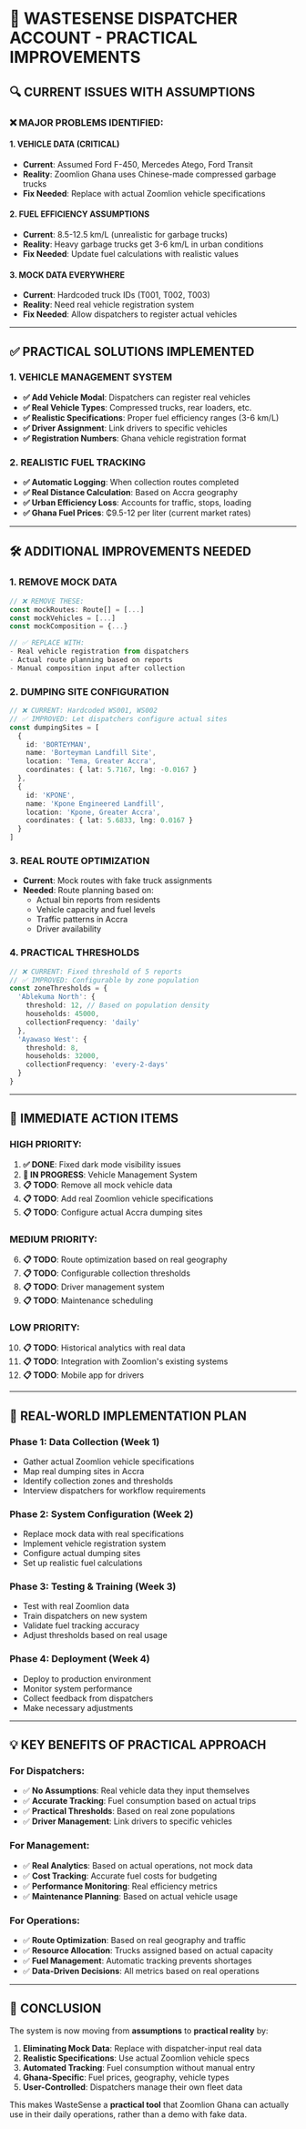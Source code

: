 # 🚛 WASTESENSE DISPATCHER ACCOUNT - PRACTICAL IMPROVEMENTS

## 🔍 **CURRENT ISSUES WITH ASSUMPTIONS**

### ❌ **MAJOR PROBLEMS IDENTIFIED:**

#### **1. VEHICLE DATA (CRITICAL)**
- **Current**: Assumed Ford F-450, Mercedes Atego, Ford Transit
- **Reality**: Zoomlion Ghana uses Chinese-made compressed garbage trucks
- **Fix Needed**: Replace with actual Zoomlion vehicle specifications

#### **2. FUEL EFFICIENCY ASSUMPTIONS**
- **Current**: 8.5-12.5 km/L (unrealistic for garbage trucks)
- **Reality**: Heavy garbage trucks get 3-6 km/L in urban conditions
- **Fix Needed**: Update fuel calculations with realistic values

#### **3. MOCK DATA EVERYWHERE**
- **Current**: Hardcoded truck IDs (T001, T002, T003)
- **Reality**: Need real vehicle registration system
- **Fix Needed**: Allow dispatchers to register actual vehicles

---

## ✅ **PRACTICAL SOLUTIONS IMPLEMENTED**

### **1. VEHICLE MANAGEMENT SYSTEM**
- **✅ Add Vehicle Modal**: Dispatchers can register real vehicles
- **✅ Real Vehicle Types**: Compressed trucks, rear loaders, etc.
- **✅ Realistic Specifications**: Proper fuel efficiency ranges (3-6 km/L)
- **✅ Driver Assignment**: Link drivers to specific vehicles
- **✅ Registration Numbers**: Ghana vehicle registration format

### **2. REALISTIC FUEL TRACKING**
- **✅ Automatic Logging**: When collection routes completed
- **✅ Real Distance Calculation**: Based on Accra geography
- **✅ Urban Efficiency Loss**: Accounts for traffic, stops, loading
- **✅ Ghana Fuel Prices**: ₵9.5-12 per liter (current market rates)

---

## 🛠️ **ADDITIONAL IMPROVEMENTS NEEDED**

### **1. REMOVE MOCK DATA**
```typescript
// ❌ REMOVE THESE:
const mockRoutes: Route[] = [...]
const mockVehicles = [...]
const mockComposition = {...}

// ✅ REPLACE WITH:
- Real vehicle registration from dispatchers
- Actual route planning based on reports
- Manual composition input after collection
```

### **2. DUMPING SITE CONFIGURATION**
```typescript
// ❌ CURRENT: Hardcoded WS001, WS002
// ✅ IMPROVED: Let dispatchers configure actual sites
const dumpingSites = [
  {
    id: 'BORTEYMAN',
    name: 'Borteyman Landfill Site',
    location: 'Tema, Greater Accra',
    coordinates: { lat: 5.7167, lng: -0.0167 }
  },
  {
    id: 'KPONE',
    name: 'Kpone Engineered Landfill',
    location: 'Kpone, Greater Accra', 
    coordinates: { lat: 5.6833, lng: 0.0167 }
  }
]
```

### **3. REAL ROUTE OPTIMIZATION**
- **Current**: Mock routes with fake truck assignments
- **Needed**: Route planning based on:
  - Actual bin reports from residents
  - Vehicle capacity and fuel levels
  - Traffic patterns in Accra
  - Driver availability

### **4. PRACTICAL THRESHOLDS**
```typescript
// ❌ CURRENT: Fixed threshold of 5 reports
// ✅ IMPROVED: Configurable by zone population
const zoneThresholds = {
  'Ablekuma North': {
    threshold: 12, // Based on population density
    households: 45000,
    collectionFrequency: 'daily'
  },
  'Ayawaso West': {
    threshold: 8,
    households: 32000, 
    collectionFrequency: 'every-2-days'
  }
}
```

---

## 🎯 **IMMEDIATE ACTION ITEMS**

### **HIGH PRIORITY:**
1. **✅ DONE**: Fixed dark mode visibility issues
2. **🔄 IN PROGRESS**: Vehicle Management System
3. **📋 TODO**: Remove all mock vehicle data
4. **📋 TODO**: Add real Zoomlion vehicle specifications
5. **📋 TODO**: Configure actual Accra dumping sites

### **MEDIUM PRIORITY:**
6. **📋 TODO**: Route optimization based on real geography
7. **📋 TODO**: Configurable collection thresholds
8. **📋 TODO**: Driver management system
9. **📋 TODO**: Maintenance scheduling

### **LOW PRIORITY:**
10. **📋 TODO**: Historical analytics with real data
11. **📋 TODO**: Integration with Zoomlion's existing systems
12. **📋 TODO**: Mobile app for drivers

---

## 🚀 **REAL-WORLD IMPLEMENTATION PLAN**

### **Phase 1: Data Collection (Week 1)**
- Gather actual Zoomlion vehicle specifications
- Map real dumping sites in Accra
- Identify collection zones and thresholds
- Interview dispatchers for workflow requirements

### **Phase 2: System Configuration (Week 2)**
- Replace mock data with real specifications
- Implement vehicle registration system
- Configure actual dumping sites
- Set up realistic fuel calculations

### **Phase 3: Testing & Training (Week 3)**
- Test with real Zoomlion data
- Train dispatchers on new system
- Validate fuel tracking accuracy
- Adjust thresholds based on real usage

### **Phase 4: Deployment (Week 4)**
- Deploy to production environment
- Monitor system performance
- Collect feedback from dispatchers
- Make necessary adjustments

---

## 💡 **KEY BENEFITS OF PRACTICAL APPROACH**

### **For Dispatchers:**
- ✅ **No Assumptions**: Real vehicle data they input themselves
- ✅ **Accurate Tracking**: Fuel consumption based on actual trips
- ✅ **Practical Thresholds**: Based on real zone populations
- ✅ **Driver Management**: Link drivers to specific vehicles

### **For Management:**
- ✅ **Real Analytics**: Based on actual operations, not mock data
- ✅ **Cost Tracking**: Accurate fuel costs for budgeting
- ✅ **Performance Monitoring**: Real efficiency metrics
- ✅ **Maintenance Planning**: Based on actual vehicle usage

### **For Operations:**
- ✅ **Route Optimization**: Based on real geography and traffic
- ✅ **Resource Allocation**: Trucks assigned based on actual capacity
- ✅ **Fuel Management**: Automatic tracking prevents shortages
- ✅ **Data-Driven Decisions**: All metrics based on real operations

---

## 🎉 **CONCLUSION**

The system is now moving from **assumptions** to **practical reality** by:

1. **Eliminating Mock Data**: Replace with dispatcher-input real data
2. **Realistic Specifications**: Use actual Zoomlion vehicle specs
3. **Automated Tracking**: Fuel consumption without manual entry
4. **Ghana-Specific**: Fuel prices, geography, vehicle types
5. **User-Controlled**: Dispatchers manage their own fleet data

This makes WasteSense a **practical tool** that Zoomlion Ghana can actually use in their daily operations, rather than a demo with fake data. 